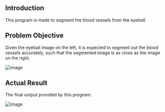 ## Introduction
This program is made to segment the blood vessels from the eyeball.

## Problem Objective
Given the eyeball image on the left, it is expected to segment out the blood vessels accurately, such that the segmented image is as close as the image on the right.

![image](https://github.com/Kang-1011/Image_Segmentation_Retina_Blood_Vessel/assets/148540080/5e31f283-bff6-40d5-b333-afde2894b746)

## Actual Result
The final output provided by this program:

![image](https://github.com/Kang-1011/Image_Segmentation_Retina_Blood_Vessel/assets/148540080/be61a572-1c7e-43c7-a7c4-fb946fc8dcd6)
